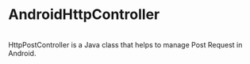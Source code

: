 # AndroidHttpController
<br>
HttpPostController is a Java class that helps to manage Post Request in Android.<br>
